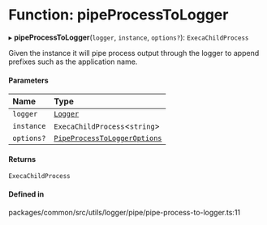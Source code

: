 # Function: pipeProcessToLogger

▸ **pipeProcessToLogger**(`logger`, `instance`, `options?`): `ExecaChildProcess`

Given the instance it will pipe process output through the logger to append prefixes such as the application name.

#### Parameters

| Name | Type |
| :------ | :------ |
| `logger` | [`Logger`](../classes/Logger.md) |
| `instance` | `ExecaChildProcess`<`string`\> |
| `options?` | [`PipeProcessToLoggerOptions`](../interfaces/PipeProcessToLoggerOptions.md) |

#### Returns

`ExecaChildProcess`

#### Defined in

packages/common/src/utils/logger/pipe/pipe-process-to-logger.ts:11
